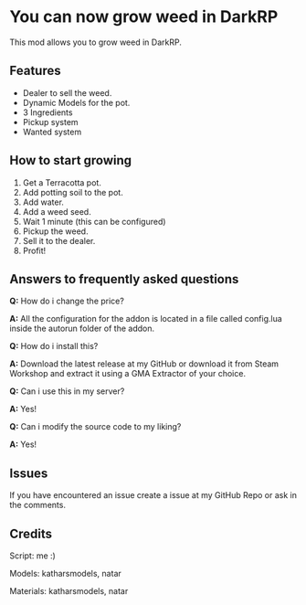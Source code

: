 # You can now grow weed in DarkRP
This mod allows you to grow weed in DarkRP. 

## Features
- Dealer to sell the weed.
- Dynamic Models for the pot.
- 3 Ingredients
- Pickup system
- Wanted system

## How to start growing
1. Get a Terracotta pot.
2. Add potting soil to the pot.
3. Add water.
4. Add a weed seed.
5. Wait 1 minute (this can be configured)
6. Pickup the weed.
7. Sell it to the dealer.
8. Profit!

## Answers to frequently asked questions
**Q:** How do i change the price?

**A:** All the configuration for the addon is located in a file called config.lua inside the autorun folder of the addon.

**Q:** How do i install this?

**A:** Download the latest release at my GitHub or download it from Steam Workshop and extract it using a GMA Extractor of your choice.

**Q:** Can i use this in my server?

**A:** Yes!

**Q:** Can i modify the source code to my liking?

**A:** Yes!

## Issues
If you have encountered an issue create a issue at my GitHub Repo or ask in the comments.


## Credits
Script: me :)

Models: katharsmodels, natar

Materials: katharsmodels, natar

